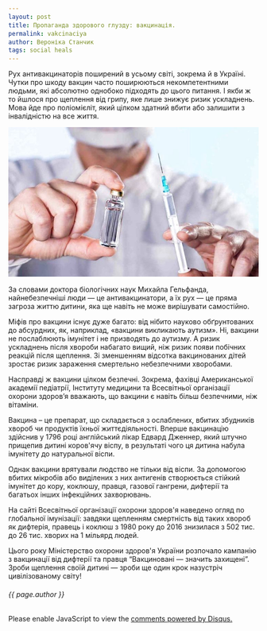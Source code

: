 ```yaml
---
layout: post
title: Пропаганда здорового глузду: вакцинація.
permalink: vakcinaciya
author: Вероніка Станчик
tags: social heals
---
```



Рух антивакцинаторів поширений в усьому світі, зокрема й в Україні. Чутки про шкоду вакцин часто поширюються некомпетентними людьми, які абсолютно однобоко підходять до цього питання. І якби ж то йшлося про щеплення від грипу, яке лише знижує ризик ускладнень. Мова йде про поліомієліт, який цілком здатний вбити або залишити з інвалідністю на все життя.


![Вакцинація](https://raw.githubusercontent.com/VeronikaStanchyk/VeronikaStanchyk.github.io/master/images/vakcinaciya-1.jpg)

За словами доктора біологічних наук Михайла Гельфанда, найнебезпечніші люди — це антивакцинатори, а їх рух — це пряма загроза життю дитини, яка ще навіть не може вирішувати самостійно.

Міфів про вакцини існує дуже багато: від нібито науково обґрунтованих до абсурдних, як, наприклад, «вакцини викликають аутизм». Ні, вакцини не послаблюють імунітет і не призводять до аутизму. А ризик ускладнень після хвороби набагато вищий, ніж ризик появи побічних реакцій після щеплення. Зі зменшенням відсотка вакцинованих дітей зростає ризик зараження смертельно небезпечними хворобами.

Насправді ж вакцини цілком безпечні. Зокрема, фахівці Американської академії педіатрії, Інституту медицини та Всесвітньої організації охорони здоров’я вважають, що вакцини є навіть більш безпечними, ніж вітаміни.

Вакцина – це препарат, що складається з ослаблених, вбитих збудників хвороб чи продуктів їхньої життєдіяльності. Вперше вакцинацію здійснив у 1796 році англійський лікар Едвард Дженнер, який штучно прищепив дитині коров'ячу віспу, в результаті чого ця дитина набула імунітету до натуральної віспи.

Однак вакцини врятували людство не тільки від віспи. За допомогою вбитих мікробів або виділених з них антигенів створюється стійкий імунітет до кору, коклюшу, правця, газової гангрени, дифтерії та багатьох інших інфекційних захворювань.

На сайті Всесвітньої організації охорони здоров'я наведено огляд по глобальної імунізації: завдяки щепленням смертність від таких хвороб як дифтерія, правець і коклюш з 1980 року до 2016 знизилася з 502 тис. до 26 тис. хворих на 1 мільярд людей.

Цього року Міністерство охорони здоров'я України розпочало кампанію з вакцинації від дифтерії та правця “Вакциновані — значить захищені”. Зроби щеплення своїй дитині — зроби ще один крок назустріч цивілізованому світу!
 


<h6>{{ page.author }}</h6>

<div id="disqus_thread"></div>
<script>
var disqus_config = function () {
this.page.url = 'https://veronikastanchyk.github.io/vakcinaciya';  // Replace PAGE_URL with your page's canonical URL variable
this.page.identifier = 'vakcinaciya'; // Replace PAGE_IDENTIFIER with your page's unique identifier variable
};

(function() { // DON'T EDIT BELOW THIS LINE
var d = document, s = d.createElement('script');
s.src = 'https://https-veronikastanchyk-github-io.disqus.com/embed.js';
s.setAttribute('data-timestamp', +new Date());
(d.head || d.body).appendChild(s);
})();
</script>
<noscript>Please enable JavaScript to view the <a href="https://disqus.com/?ref_noscript">comments powered by Disqus.</a></noscript>
